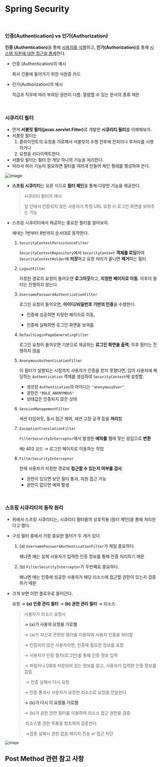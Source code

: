 # Spring Security

<br>

### 인증(Authentication) vs 인가(Authorization)

<strong>인증 (Authentication)</strong>을 통해 <u>사용자를 식별</u>하고, <strong>인가(Authorization)</strong>를 통해 <u>시스템 자원에 대한 접근을 통제</u>한다.

- 인증 (Authentication)의 예시

  회사 건물에 들어가기 위한 사원증 카드

- 인가(Authorization)의 예시

  직급과 직무에 따라 부여된 권한이 다름. 열람할 수 있는 문서의 종류 제한

<br>

### 시큐리티 필터

- 먼저 <strong>서블릿 필터(javax.servlet.Filter)</strong>로 개발한 **시큐리티 필터**를 이해해보자.
- 서블릿 필터는 
  1. 클라이언트의 요청을 가로채서 서블릿의 수행 전후에 전처리나 후처리를 시행하거나
  2. 요청을 리다이렉트한다.
- 서블릿 필터는 필터 한 개당 하나의 기능을 처리한다.
- 따라서 여러 기능이 필요하면 필터를 여러개 만들어 체인 형태를 형성하여 쓴다.

<img src="https://user-images.githubusercontent.com/41130448/106468475-51ef7980-64e1-11eb-91bd-eab3722de687.png" alt="image" width="zoom:67%;" />

- **스프링 시큐리티**는 요론 식으로 **필터 체인**을 통해 다양한 기능을 제공한다.

  > 시큐리티 필터의 예시
  >
  > 앞 단에서 인증되지 않은 사용자가 특정 URL 요청 시 로그인 화면을 보여주는 기능

- 스프링 시큐리티에서 제공하는 중요한 필터를 알아보자.

  얘네는 1번부터 8번까지 순서대로 동작한다.

  1. `SecurityContextPersistenceFilter`

     `SecurityContextRepository`에서 `SecurityContext` **객체를 로딩**하여 `SecurityContextHolder`에 **저장**하고 요청 처리가 끝나면 **제거**하는 필터

  2. `LogoutFilter`

     지정한 경로의 요청이 들어오면 **로그아웃**하고, **지정한 페이지로 이동**. 이후의 필터는 진행하지 않는다.

  3. `UsernamePasswordAuthenticationFilter`

     로그인 요청이 들어오면, **아이디/비밀번호 기반의 인증**을 수행한다. 

     - 인증에 성공하면 지정한 페이지로 이동, 

     - 인증에 실패하면 로그인 화면을 보여줌

  4. `DefaultLoginPageGeneratingFilter`

     로그인 요청이 들어오면 기본으로 제공하는 **로그인 화면을 출력**, 이후 필터는 진행하지 않음

  5. `AnonymousAuthenticationFilter`

     이 필터가 실행되는 시점까지 사용자가 인증을 받지 못했다면, 임의 사용자에 해당하는 `Authentication` 객체를 생성하여 `SecurityContext`에 설정함.

     - 생성된 `Authentication`의 아이디는 `"anonymousUser"`
     - 권한은 `"ROLE_ANONYMOUS"`
     - 상태값은 인증되지 않은 상태

  6. `SessionManagementFilter`

     세션 타임아웃, 동시 접근 제어, 세션 고정 공격 등을 **처리**함

  7. `ExceptionTranslationFilter`

     `FilterSecurityInterceptor`에서 발생한 **예외를** 웹에 맞는 응답으로 **변환**

     예) 403 코드 → 로그인 페이지로 이동하는 작업

  8. `FilterSecurityInterceptor`

     현재 사용자가 지정한 경로에 **접근할 수 있는지 여부를 검사**.

     - 권한이 있으면 보안 필터 통과, 자원 접근 가능
     - 권한이 없으면 예외 발생

<br>

### 스프링 시큐리티의 동작 원리

- 위에서 스프링 시큐리티는, 시큐리티 필터들의 상호작용 (필터 체인)을 통해 처리된다고 했다.

- 구성 필터 중에서 가장 중요한 필터가 두 개가 있다.

  1. (a) `UsernamePasswordAuthenticationFilter`가 제일 중요하다.

     왜냐면 얘는 실제 사용자가 입력한 인증 정보를 통해 인증 처리하기 때문

  2. (b) `FilterSecurityInterceptor`가 두번째로 중요하다.

     왜냐면 얘는 인증에 성공한 사용자가 해당 리소스에 접근할 권한이 있는지 검증하기 때문 

- 크게 보면 이런 플로우로 들어간다.

  요청 → **(a) 인증 관리 필터** → **(b) 권한 관리 필터** → 리소스

  > 사용자가 리소스 요청시
  >
  > **→ (a)가 사용자 요청을 가로챔**
  >
  > → (a)가 자신과 관련된 필터를 이용하여 사용자 인증을 처리함
  >
  > → 인증되지 않은 사용자라면, 인증에 필요한 정보를 요청
  >
  > → 사용자가 인증 절차(로그인)를 통해 인증 정보 입력
  >
  > → 파일이나 DB에 저장되어 있는 정보를 읽고, 사용자가 입력한 인증 정보를 검증
  >
  > ​	→ 인증 실패시 다시 요청
  >
  > → 인증 통과시 사용자가 요청한 리소스로 요청을 전달한다.
  >
  > **→ (b)가 다시 이 요청을 가로챔**
  >
  > → (b)가 권한 관련 필터를 이용하여 리소스 접근 권한을 검증
  >
  > ​	리소스별 권한 목록을 참조하여 검증한다.
  >
  > ​	→검증 실패시 권한 없음 페이지 전송 or 접근 차단

<img src="https://user-images.githubusercontent.com/41130448/106470901-684b0480-64e4-11eb-9fe2-50630fa81181.png" alt="image" style="zoom:80%;" />

## Post Method 관련 참고 사항

